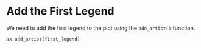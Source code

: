 # Add the First Legend

We need to add the first legend to the plot using the `add_artist()` function.

```python
ax.add_artist(first_legend)
```
